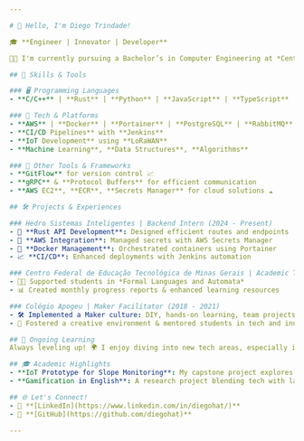 ```yaml
---

# 👋 Hello, I'm Diego Trindade!

🎓 **Engineer | Innovator | Developer**

👨‍🎓 I'm currently pursuing a Bachelor’s in Computer Engineering at *Centro Federal de Educação Tecnológica de Minas Gerais* (graduating in 2025), with a previous degree in Civil Engineering from *Pontifícia Universidade Católica de Minas Gerais*. Passionate about tech, learning, and making an impact in the world of IoT, backend development, and automation!

## 🌟 Skills & Tools

### 🖥️ Programming Languages
- **C/C++** | **Rust** | **Python** | **JavaScript** | **TypeScript**

### 🚀 Tech & Platforms
- **AWS** | **Docker** | **Portainer** | **PostgreSQL** | **RabbitMQ**
- **CI/CD Pipelines** with **Jenkins**
- **IoT Development** using **LoRaWAN**  
- **Machine Learning**, **Data Structures**, **Algorithms**  

### 🔧 Other Tools & Frameworks
- **GitFlow** for version control 📈
- **gRPC** & **Protocol Buffers** for efficient communication  
- **AWS EC2**, **ECR**, **Secrets Manager** for cloud solutions ☁️  

## 🛠️ Projects & Experiences

### Hedro Sistemas Inteligentes | Backend Intern (2024 - Present)
- 🚀 **Rust API Development**: Designed efficient routes and endpoints
- 🔑 **AWS Integration**: Managed secrets with AWS Secrets Manager  
- 🔄 **Docker Management**: Orchestrated containers using Portainer  
- 📈 **CI/CD**: Enhanced deployments with Jenkins automation  

### Centro Federal de Educação Tecnológica de Minas Gerais | Academic Tutor (2022)
- 👩‍🏫 Supported students in *Formal Languages and Automata*  
- 📊 Created monthly progress reports & enhanced learning resources  

### Colégio Apogeu | Maker Facilitator (2018 - 2021)
- 🛠️ Implemented a Maker culture: DIY, hands-on learning, team projects
- 🌱 Fostered a creative environment & mentored students in tech and innovation  

## 🌱 Ongoing Learning
Always leveling up! 🌍 I enjoy diving into new tech areas, especially in **IoT**, **AI**, and **backend architecture**.

## 🎓 Academic Highlights
- **IoT Prototype for Slope Monitoring**: My capstone project explores LoRaWAN for data collection.
- **Gamification in English**: A research project blending tech with language learning 📘.

## 🌐 Let's Connect!
- 💼 **[LinkedIn](https://www.linkedin.com/in/diegohat/)**
- 📂 **[GitHub](https://github.com/diegohat)**

--- 
```


